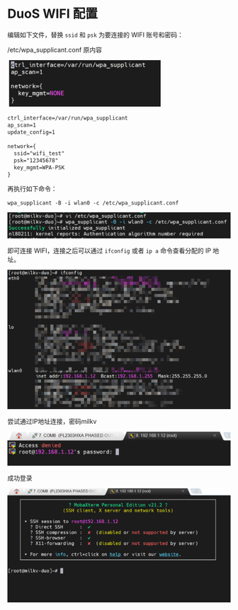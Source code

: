 # DuoS WIFI 配置[​](https://milkv.io/zh/docs/duo/getting-started/duos#wifi-%E9%85%8D%E7%BD%AE "WIFI 配置的直接链接")

编辑如下文件，替换 `ssid` 和 `psk` 为要连接的 WIFI 账号和密码：

/etc/wpa_supplicant.conf
原内容

![](../../images/wifi1.png)


```
ctrl_interface=/var/run/wpa_supplicant
ap_scan=1
update_config=1

network={
  ssid="wifi_test"
  psk="12345678"
  key_mgmt=WPA-PSK
}
```

再执行如下命令：

```
wpa_supplicant -B -i wlan0 -c /etc/wpa_supplicant.conf
```


![](../../images/wifi2.png)


即可连接 WIFI，连接之后可以通过 `ifconfig` 或者 `ip a` 命令查看分配的 IP 地址。

![](../../images/wifi4.png)

尝试通过IP地址连接，密码milkv

![](../../images/wifi3.png)

成功登录

![](../../images/wifi5.png)